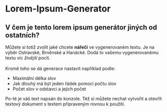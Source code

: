 # Lorem-Ipsum-Generator

## V čem je tento lorem ipsum generátor jiných od ostatních?
Můžete si totiž zvolit jaké chcete **nářečí** ve vygenerovaném textu. Je na výběr Ostravské, Brněnské a Hanácké. Dodá to vašemu vygenerovanému textu víc _živější_ pocit. <br/><br/>
Kromě toho se dá generace nastavit například podle:

* Maximální délka slov <br/>
* Jak dlouhý má být jeden řádek pomocí počtu slov <br/>
* Počet slov v odstavci a jejich počet <br/>

Po-té je váš text napsán do konzole. Též si můžete nechat vytvořit a otevřít textový dokument s textem připraveným rovnou k použití.

